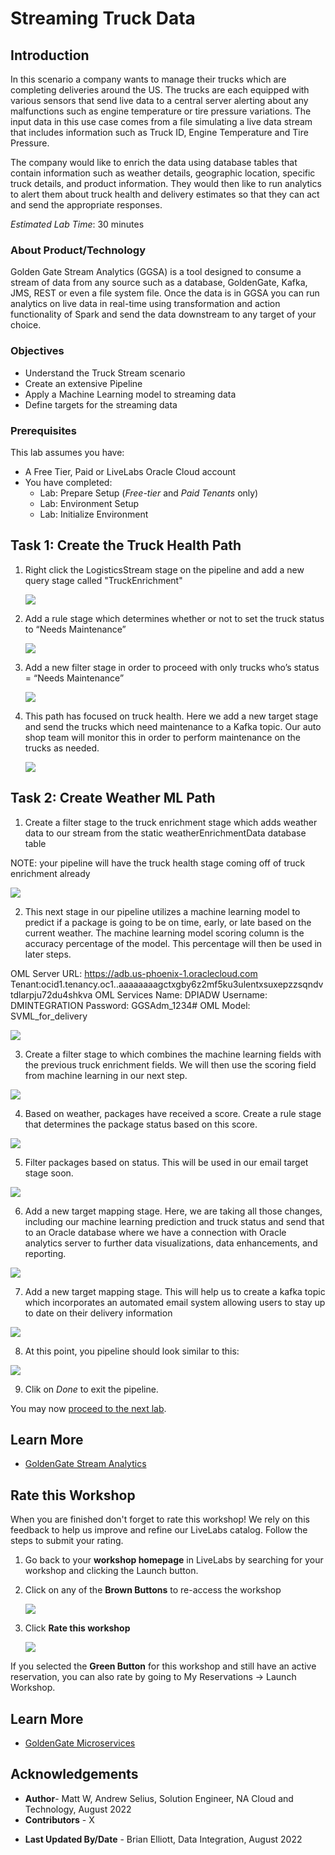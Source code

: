 # Streaming Truck Data

## Introduction
In this scenario a company wants to manage their trucks which are completing deliveries around the US.  The trucks are each equipped with various sensors that send live data to a central server alerting about any malfunctions such as engine temperature or tire pressure variations.  The input data in this use case comes from a file simulating a live data stream that includes information such as Truck ID, Engine Temperature and Tire Pressure.

The company would like to enrich the data using database tables that contain information such as weather details, geographic location, specific truck details, and product information. They would then like to run analytics to alert them about truck health and delivery estimates so that they can act and send the appropriate responses.

*Estimated Lab Time*: 30 minutes

### About Product/Technology
Golden Gate Stream Analytics (GGSA) is a tool designed to consume a stream of data from any source such as a database, GoldenGate, Kafka, JMS, REST or even a file system file.  Once the data is in GGSA you can run analytics on live data in real-time using transformation and action functionality of Spark and send the data downstream to any target of your choice.


### Objectives
- Understand the Truck Stream scenario
- Create an extensive Pipeline
- Apply a Machine Learning model to streaming data
- Define targets for the streaming data

### Prerequisites
This lab assumes you have:
- A Free Tier, Paid or LiveLabs Oracle Cloud account
- You have completed:
    - Lab: Prepare Setup (*Free-tier* and *Paid Tenants* only)
    - Lab: Environment Setup
    - Lab: Initialize Environment



## Task 1: Create the Truck Health Path

1. Right click the LogisticsStream stage on the pipeline and add a new query stage called "TruckEnrichment"

    ![](./images/truckid.png " ")

2. Add a rule stage which determines whether or not to set the truck status to “Needs Maintenance”

    ![](./images/truckhealth.png " ")

3. Add a new filter stage in order to proceed with only trucks who’s status = “Needs Maintenance”

    ![](./images/needsmaintenance.png " ")

4. This path has focused on truck health. Here we add a new target stage and send the trucks which need maintenance to a Kafka topic. Our auto shop team will monitor this in order to perform maintenance on the trucks as needed.

    ![](./images/autoshop.png " ")


## Task 2: Create Weather ML Path

1. Create a filter stage to the truck enrichment stage which adds weather data to our stream from the static weatherEnrichmentData database table

NOTE:  your pipeline will have the truck health stage coming off of truck enrichment already

  ![](./images/weatherenrichment.png " ")

2. This next stage in our pipeline utilizes a machine learning model to predict if
a package is going to be on time, early, or late based on the current weather. The machine learning model scoring column is the accuracy percentage of
the model. This percentage will then be used in later steps.

OML Server URL: https://adb.us-phoenix-1.oraclecloud.com
Tenant:ocid1.tenancy.oc1..aaaaaaaagctxgby6z2mf5ku3ulentxsuxepzzsqndvtdlarpju72du4shkva
OML Services Name: DPIADW
Username: DMINTEGRATION
Password: GGSAdm_1234#
OML Model: SVML_for_delivery


 ![](./images/machinelearning.png " ")

3. Create a filter stage to which combines the machine learning fields with the previous truck enrichment fields. We will then use the scoring field from machine learning in our next step.

 ![](./images/packagefilter.png " ")

4. Based on weather, packages have received a score. Create a rule stage that determines the package status based on this score.

 ![](./images/packageprediction.png " ")

5. Filter packages based on status. This will be used in our email target stage soon.

 ![](./images/packagestatus.png " ")

6. Add a new target mapping stage. Here, we are taking all those changes, including our machine learning prediction and truck status and send that to an Oracle database where we have a connection with Oracle analytics server to further data visualizations, data enhancements, and reporting.

 ![](./images/oas.png " ")

7. Add a new target mapping stage. This will help us to create a kafka topic which incorporates an automated email system allowing users to stay up to date on their delivery information

 ![](./images/emailsystem.png " ")

8. At this point, you pipeline should look similar to this:

  ![](./images/finished.png " ")

9. Clik on *Done* to exit the pipeline.

You may now [proceed to the next lab](#next).

## Learn More
* [GoldenGate Stream Analytics](https://www.oracle.com/middleware/technologies)

## Rate this Workshop
When you are finished don't forget to rate this workshop!  We rely on this feedback to help us improve and refine our LiveLabs catalog.  Follow the steps to submit your rating.

1.  Go back to your **workshop homepage** in LiveLabs by searching for your workshop and clicking the Launch button.
2.  Click on any of the **Brown Buttons** to re-access the workshop  

    ![](https://raw.githubusercontent.com/oracle/learning-library/master/common/labs/cloud-login/images/workshop-homepage-2.png " ")

3.  Click **Rate this workshop**

    ![](https://raw.githubusercontent.com/oracle/learning-library/master/common/labs/cloud-login/images/rate-this-workshop.png " ")

If you selected the **Green Button** for this workshop and still have an active reservation, you can also rate by going to My Reservations -> Launch Workshop.

## Learn More

* [GoldenGate Microservices](https://docs.oracle.com/en/middleware/goldengate/core/19.1/understanding/getting-started-oracle-goldengate.html#GUID-F317FD3B-5078-47BA-A4EC-8A138C36BD59)

## Acknowledgements
* **Author**- Matt W, Andrew Selius, Solution Engineer, NA Cloud and Technology, August 2022
* **Contributors** - X
- **Last Updated By/Date** - Brian Elliott, Data Integration, August 2022

